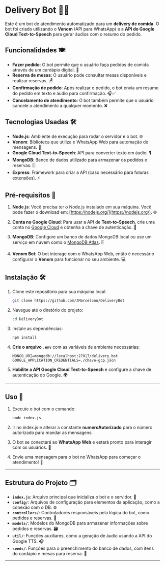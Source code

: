 # Delivery Bot 🍔🤖

Este é um bot de atendimento automatizado para um **delivery de comida**. O bot foi criado utilizando o **Venom** (API para WhatsApp) e a **API do Google Cloud Text-to-Speech** para gerar áudios com o resumo do pedido.

## Funcionalidades 🍽️

- **Fazer pedido**: O bot permite que o usuário faça pedidos de comida através de um cardápio digital. 📜
- **Reserva de mesas**: O usuário pode consultar mesas disponíveis e realizar reservas. 🪑
- **Confirmação de pedido**: Após realizar o pedido, o bot envia um resumo do pedido em texto e áudio para confirmação. 🎧✅
- **Cancelamento de atendimento**: O bot também permite que o usuário cancele o atendimento a qualquer momento. ❌

## Tecnologias Usadas 🛠️

- **Node.js**: Ambiente de execução para rodar o servidor e o bot. 🌐
- **Venom**: Biblioteca que utiliza o WhatsApp Web para automação de mensagens. 💬
- **Google Cloud Text-to-Speech**: API para converter texto em áudio. 🎙️
- **MongoDB**: Banco de dados utilizado para armazenar os pedidos e reservas. 🗄️
- **Express**: Framework para criar a API (caso necessário para futuras extensões). ⚡

## Pré-requisitos 🚀

1. **Node.js**: Você precisa ter o Node.js instalado em sua máquina. Você pode fazer o download em: [https://nodejs.org/](https://nodejs.org/). 🌐
   
2. **Conta no Google Cloud**: Para usar a API de **Text-to-Speech**, crie uma conta no [Google Cloud](https://cloud.google.com/) e obtenha a chave de autenticação. 🔑

3. **MongoDB**: Configure um banco de dados MongoDB local ou use um serviço em nuvem como o [MongoDB Atlas](https://www.mongodb.com/cloud/atlas). 🗄️

4. **Venom Bot**: O bot interage com o WhatsApp Web, então é necessário configurar o **Venom** para funcionar no seu ambiente. 💻

## Instalação 🛠️

1. Clone este repositório para sua máquina local:

    ```bash
    git clone https://github.com/JMarcelooo/DeliveryBot
    ```

2. Navegue até o diretório do projeto:

    ```bash
    cd DeliveryBot
    ```

3. Instale as dependências:

    ```bash
    npm install
    ```

4. **Crie o arquivo `.env`** com as variáveis de ambiente necessárias:

    ```env
    MONGO_URI=mongodb://localhost:27017/delivery_bot
    GOOGLE_APPLICATION_CREDENTIALS=./chave-gcp.json
    ```

5. **Habilite a API Google Cloud Text-to-Speech** e configure a chave de autenticação do Google. 🌍

---

## Uso 🚀

1. Execute o bot com o comando:

    ```bash
    node index.js
    ```

2. Ir no index.js e alterar a constante **numeroAutorizado** para o número autorizado para mandar as mensagens.

3. O bot se conectará ao **WhatsApp Web** e estará pronto para interagir com os usuários. 💬

4. Envie uma mensagem para o bot no WhatsApp para começar o atendimento! 📱

---

## Estrutura do Projeto 🗂️

- **`index.js`**: Arquivo principal que inicializa o bot e o servidor. 🧩
- **`config/`**: Arquivos de configuração para elementos da aplicação, como a conexão com o DB. ⚙️
- **`controllers/`**: Controladores responsáveis pela lógica do bot, como pedidos e reservas. 🤖
- **`models/`**: Modelos do MongoDB para armazenar informações sobre pedidos e reservas. 🗃️
- **`util/`**: Funções auxiliares, como a geração de áudio usando a API do Google TTS. 🎧
- **`seeds/`**: Funções para o preenchimento do banco de dados, com itens do cardápio e mesas para reserva. 🍴

---

